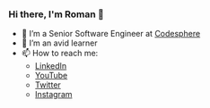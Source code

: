 ### Hi there, I'm Roman 👋

- 🚀 I’m a Senior Software Engineer at [Codesphere](codesphere.cloud)
- 🌱 I’m an avid learner
- 📫 How to reach me:
  - [LinkedIn][linkedin]
  - [YouTube][youtube]
  - [Twitter][twitter]
  - [Instagram][instagram]



[twitter]: https://twitter.com/romfrolov
[youtube]: https://youtube.com/channel/UCviAzZdmxKY8YPYjnIqmmjg
[instagram]: https://instagram.com/romfrolov
[linkedin]: https://linkedin.com/in/romfrolov
